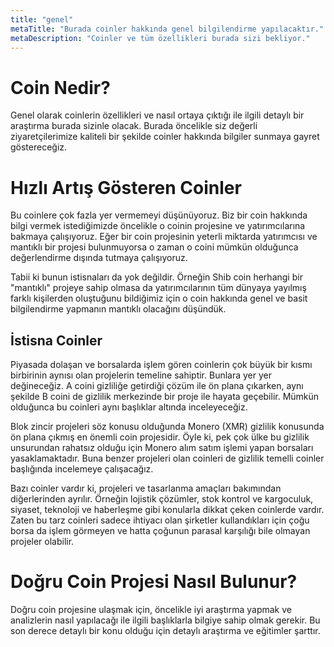 ```yaml
---
title: "genel"
metaTitle: "Burada coinler hakkında genel bilgilendirme yapılacaktır."
metaDescription: "Coinler ve tüm özellikleri burada sizi bekliyor."
---
```


# Coin Nedir?

Genel olarak coinlerin özellikleri ve nasıl ortaya çıktığı ile ilgili detaylı bir araştırma burada sizinle olacak. Burada öncelikle siz değerli ziyaretçilerimize kaliteli bir şekilde coinler hakkında bilgiler sunmaya gayret göstereceğiz. 

# Hızlı Artış Gösteren Coinler

Bu coinlere çok fazla yer vermemeyi düşünüyoruz. Biz bir coin hakkında bilgi  vermek istediğimizde öncelikle o coinin projesine ve yatırımcılarına bakmaya çalışıyoruz. Eğer bir coin projesinin yeterli miktarda yatırımcısı ve mantıklı bir projesi bulunmuyorsa o zaman o coini mümkün olduğunca değerlendirme dışında tutmaya çalışıyoruz. 

Tabii ki bunun istisnaları da yok değildir. Örneğin Shib coin herhangi bir "mantıklı" projeye sahip olmasa da yatırımcılarının tüm dünyaya yayılmış farklı kişilerden oluştuğunu bildiğimiz için o coin hakkında genel ve basit bilgilendirme yapmanın mantıklı olacağını düşündük.

## İstisna Coinler

Piyasada dolaşan ve borsalarda işlem gören coinlerin çok büyük bir kısmı birbirinin aynısı olan projelerin temeline sahiptir. Bunlara yer yer değineceğiz. A coini gizliliğe getirdiği çözüm ile ön plana çıkarken, aynı şekilde B coini de gizlilik merkezinde bir proje ile hayata geçebilir. Mümkün olduğunca bu coinleri aynı başlıklar altında inceleyeceğiz. 

Blok zincir projeleri söz konusu olduğunda Monero (XMR) gizlilik konusunda ön plana çıkmış en önemli coin projesidir. Öyle ki, pek çok ülke bu gizlilik unsurundan rahatsız olduğu için Monero alım satım işlemi yapan borsaları yasaklamaktadır. Buna benzer projeleri olan coinleri de gizlilik temelli coinler başlığında incelemeye çalışacağız. 

Bazı coinler vardır ki, projeleri ve tasarlanma amaçları bakımından diğerlerinden ayrılır. Örneğin lojistik çözümler, stok kontrol ve kargoculuk, siyaset, teknoloji ve haberleşme gibi konularla dikkat çeken coinlerde vardır. Zaten bu tarz coinleri sadece ihtiyacı olan şirketler kullandıkları için çoğu borsa da işlem görmeyen ve hatta çoğunun parasal karşılığı bile olmayan projeler olabilir. 

# Doğru Coin Projesi Nasıl Bulunur?

Doğru coin projesine ulaşmak için, öncelikle iyi araştırma yapmak ve analizlerin nasıl yapılacağı ile ilgili başlıklarla bilgiye sahip olmak gerekir. Bu son derece detaylı bir konu olduğu için detaylı araştırma ve eğitimler şarttır. 

